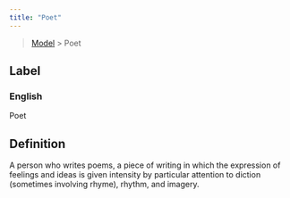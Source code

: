 ```yaml
---
title: "Poet"
---
```


> [Model](../../) > Poet

## Label

### English
Poet


## Definition
A person who writes poems, a piece of writing in which the expression of feelings and ideas is given intensity by particular attention to diction (sometimes involving rhyme), rhythm, and imagery. 


    
